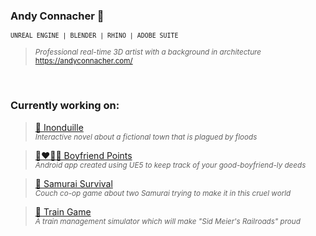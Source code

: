 ### Andy Connacher 👋

<sup>`UNREAL ENGINE | BLENDER | RHINO | ADOBE SUITE`</sup>
> <sup>*Professional real-time 3D artist with a background in architecture*\
> https://andyconnacher.com/


</br>

### Currently working on:

> [🌊 Inonduille](link)\
> <sup>*Interactive novel about a fictional town that is plagued by floods*</sup>


> [🧑‍❤️‍💋‍👩 Boyfriend Points](https://github.com/theflyingepergne/Boyfriend-Counter)\
> <sup>*Android app created using UE5 to keep track of your good-boyfriend-ly deeds*</sup>


> [👺 Samurai Survival](https://github.com/theflyingepergne/Survival_Game)\
> <sup>*Couch co-op game about two Samurai trying to make it in this cruel world*


> [🚄 Train Game](https://github.com/theflyingepergne/TrainGame)\
> <sup>*A train management simulator which will make "Sid Meier's Railroads" proud*
